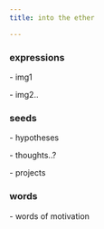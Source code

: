 ```yaml
---
title: into the ether

---
```

<html>
  <body>

  <h3> expressions </h3>
    <p> - img1 </p>
    <p> - img2.. </p>

  <h3> seeds </h3>
    <p> - hypotheses </p>
    <p> - thoughts..? </p>
    <p> - projects </p>

  <h3> words </h3>
    <p> - words of motivation </p>
  </body>
</html>
